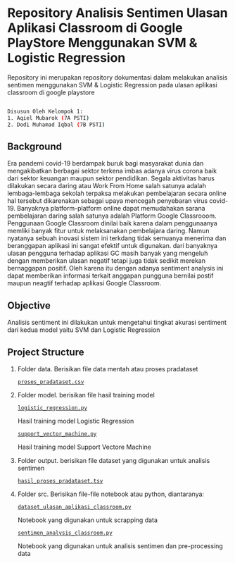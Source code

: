 # Repository Analisis Sentimen Ulasan Aplikasi Classroom di Google PlayStore Menggunakan SVM & Logistic Regression
Repository ini merupakan repository dokumentasi dalam melakukan analisis sentimen menggunakan SVM & Logistic Regression pada ulasan aplikasi classroom di google playstore
```bash 

Disusun Oleh Kelompok 1: 
1. Aqiel Mubarok (7A PSTI)
2. Dodi Muhamad Iqbal (7B PSTI)
```
## Background
Era pandemi covid-19 berdampak buruk bagi masyarakat dunia dan mengakibatkan  berbagai sektor terkena imbas adanya virus corona baik dari sektor keuangan maupun sektor pendidikan. Segala aktivitas harus dilakukan secara daring atau Work From Home salah satunya adalah lembaga-lembaga sekolah terpaksa melakukan pembelajaran secara online hal tersebut dikarenakan sebagai upaya mencegah penyebaran virus covid-19. Banyaknya platform-platform online dapat memudahakan sarana pembelajaran daring salah satunya adalah Platform Google Classrooom. Penggunaan Google Classroom dinilai baik karena dalam penggunaanya memliki banyak fitur untuk melaksanakan pembelajara daring. Namun nyatanya sebuah inovasi sistem ini terkdang tidak semuanya menerima dan beranggapan aplikasi ini sangat efektif untuk digunakan. dari banyaknya ulasan pengguna terhadap aplikasi GC masih banyak yang mengeluh dengan memberikan ulasan negatif tetapi juga tidak sedikit merekan bernaggapan positif. Oleh karena itu dengan adanya sentiment analysis ini dapat memberikan informasi terkait anggapan pungguna bernilai postif maupun neagtif terhadap aplikasi Google Classroom.

## Objective
Analisis sentiment ini dilakukan untuk mengetahui tingkat akurasi sentiment dari kedua model yaitu SVM dan Logistic Regression

## Project Structure
1. Folder data. Berisikan file data mentah atau proses pradataset

   [`proses_pradataset.csv`](./data/proses_pradataset.csv)
  
2. Folder model. berisikan file hasil training model

   [`logistic_regression.py`](./model/logistic_regression.py)
   
   Hasil training model Logistic Regression
   
   [`support_vector_machine.py`](./model/support_vector_machine.py)
   
   Hasil training model Support Vectore Machine
   
3. Folder output. berisikan file dataset yang digunakan untuk analisis sentimen

   [`hasil_proses_pradataset.tsv`](./output/hasil_proses_pradataset.tsv)
   
4. Folder src. Berisikan file-file notebook atau python, diantaranya:

   [`dataset_ulasan_aplikasi_classroom.py`](./src/dataset_ulasan_aplikasi_classroom.py)

   Notebook yang digunakan untuk scrapping data
   
   [`sentimen_analysis_classroom.py`](./src/sentimen_analysis_classroom.py)

   Notebook yang digunakan untuk analisis sentimen dan pre-processing data
